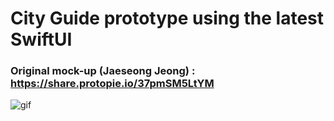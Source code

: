 # City Guide prototype using the latest SwiftUI

### Original mock-up (Jaeseong Jeong) : https://share.protopie.io/37pmSM5LtYM

![gif](https://dlsapp-user-files-development.s3.amazonaws.com/assets/SwiftuiCityGuide.gif)
